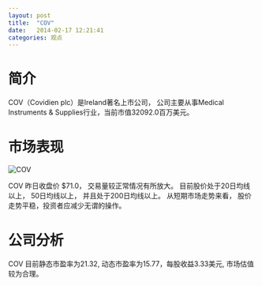 ```yaml
---
layout: post
title:  "COV"
date:   2014-02-17 12:21:41
categories: 观点
---
```


# 简介
COV（Covidien plc）是Ireland著名上市公司，
公司主要从事Medical Instruments & Supplies行业，当前市值32092.0百万美元。

# 市场表现

![COV](http://finviz.com/chart.ashx?t=COV&ty=c&ta=1&p=d&s=l)

COV 昨日收盘价 $71.0，
交易量较正常情况有所放大。
目前股价处于20日均线以上，
50日均线以上，
并且处于200日均线以上。
从短期市场走势来看，
股价走势平稳，投资者应减少无谓的操作。

# 公司分析
COV 目前静态市盈率为21.32, 动态市盈率为15.77，每股收益3.33美元,
市场估值较为合理。
